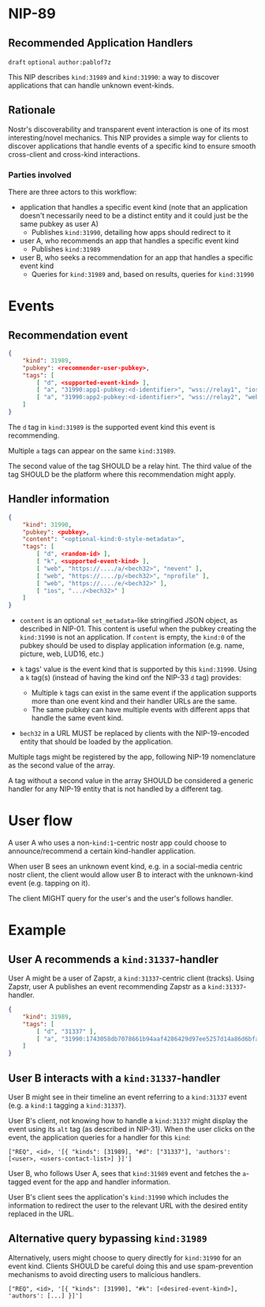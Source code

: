 NIP-89
======

Recommended Application Handlers
--------------------------------

`draft` `optional` `author:pablof7z`

This NIP describes `kind:31989` and `kind:31990`: a way to discover applications that can handle unknown event-kinds.

## Rationale
Nostr's discoverability and transparent event interaction is one of its most interesting/novel mechanics.
This NIP provides a simple way for clients to discover applications that handle events of a specific kind to ensure smooth cross-client and cross-kind interactions.

### Parties involved
There are three actors to this workflow:

* application that handles a specific event kind (note that an application doesn't necessarily need to be a distinct entity and it could just be the same pubkey as user A)
    * Publishes `kind:31990`, detailing how apps should redirect to it
* user A, who recommends an app that handles a specific event kind
    * Publishes `kind:31989`
* user B, who seeks a recommendation for an app that handles a specific event kind
    * Queries for `kind:31989` and, based on results, queries for `kind:31990`

# Events

## Recommendation event
```json
{
    "kind": 31989,
    "pubkey": <recommender-user-pubkey>,
    "tags": [
        [ "d", <supported-event-kind> ],
        [ "a", "31990:app1-pubkey:<d-identifier>", "wss://relay1", "ios" ],
        [ "a", "31990:app2-pubkey:<d-identifier>", "wss://relay2", "web" ]
    ]
}
```

The `d` tag in `kind:31989` is the supported event kind this event is recommending.

Multiple `a` tags can appear on the same `kind:31989`.

The second value of the tag SHOULD be a relay hint.
The third value of the tag SHOULD be the platform where this recommendation might apply.

## Handler information
```json
{
    "kind": 31990,
    "pubkey": <pubkey>,
    "content": "<optional-kind:0-style-metadata>",
    "tags": [
        [ "d", <random-id> ],
        [ "k", <supported-event-kind> ],
        [ "web", "https://..../a/<bech32>", "nevent" ],
        [ "web", "https://..../p/<bech32>", "nprofile" ],
        [ "web", "https://..../e/<bech32>" ],
        [ "ios", ".../<bech32>" ]
    ]
}
```

* `content` is an optional `set_metadata`-like stringified JSON object, as described in NIP-01. This content is useful when the pubkey creating the `kind:31990` is not an application. If `content` is empty, the `kind:0` of the pubkey should be used to display application information (e.g. name, picture, web, LUD16, etc.)

* `k` tags' value is the event kind that is supported by this `kind:31990`.
Using a `k` tag(s) (instead of having the kind onf the NIP-33 `d` tag) provides:
    * Multiple `k` tags can exist in the same event if the application supports more than one event kind and their handler URLs are the same.
    * The same pubkey can have multiple events with different apps that handle the same event kind.

* `bech32` in a URL MUST be replaced by clients with the NIP-19-encoded entity that should be loaded by the application.

Multiple tags might be registered by the app, following NIP-19 nomenclature as the second value of the array.

A tag without a second value in the array SHOULD be considered a generic handler for any NIP-19 entity that is not handled by a different tag.

# User flow
A user A who uses a non-`kind:1`-centric nostr app could choose to announce/recommend a certain kind-handler application.

When user B sees an unknown event kind, e.g. in a social-media centric nostr client, the client would allow user B to interact with the unknown-kind event (e.g. tapping on it).

The client MIGHT query for the user's and the user's follows handler.

# Example

## User A recommends a `kind:31337`-handler
User A might be a user of Zapstr, a `kind:31337`-centric client (tracks). Using Zapstr, user A publishes an event recommending Zapstr as a `kind:31337`-handler.

```json
{
    "kind": 31989,
    "tags": [
        [ "d", "31337" ],
        [ "a", "31990:1743058db7078661b94aaf4286429d97ee5257d14a86d6bfa54cb0482b876fb0:abcd", <relay-url>, "web" ]
    ]
}
```

## User B interacts with a `kind:31337`-handler
User B might see in their timeline an event referring to a `kind:31337` event
(e.g. a `kind:1` tagging a `kind:31337`).

User B's client, not knowing how to handle a `kind:31337` might display the event
using its `alt` tag (as described in NIP-31). When the user clicks on the event,
the application queries for a handler for this `kind`:

`["REQ", <id>, '[{ "kinds": [31989], "#d": ["31337"], 'authors': [<user>, <users-contact-list>] }]']`

User B, who follows User A, sees that `kind:31989` event and fetches the `a`-tagged event for the app and handler information.

User B's client sees the application's `kind:31990` which includes the information to redirect the user to the relevant URL with the desired entity replaced in the URL.

## Alternative query bypassing `kind:31989`
Alternatively, users might choose to query directly for `kind:31990` for an event kind. Clients SHOULD be careful doing this and use spam-prevention mechanisms to avoid directing users to malicious handlers.

`["REQ", <id>, '[{ "kinds": [31990], "#k": [<desired-event-kind>], 'authors': [...] }]']`